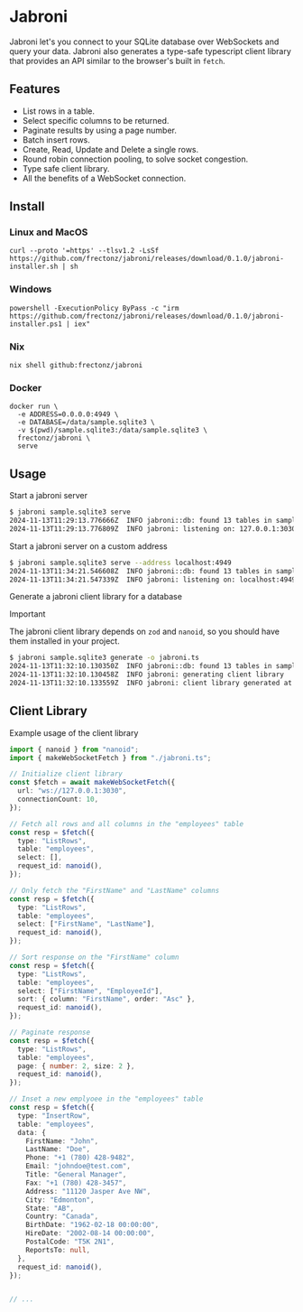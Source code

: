 # Jabroni

Jabroni let's you connect to your SQLite database over WebSockets and query your data. Jabroni also generates a type-safe typescript client library that provides an API similar to the browser's built in `fetch`.

## Features

- List rows in a table.
- Select specific columns to be returned.
- Paginate results by using a page number.
- Batch insert rows.
- Create, Read, Update and Delete a single rows.
- Round robin connection pooling, to solve socket congestion.
- Type safe client library.
- All the benefits of a WebSocket connection.

## Install

### Linux and MacOS

```
curl --proto '=https' --tlsv1.2 -LsSf https://github.com/frectonz/jabroni/releases/download/0.1.0/jabroni-installer.sh | sh
```

### Windows

```
powershell -ExecutionPolicy ByPass -c "irm https://github.com/frectonz/jabroni/releases/download/0.1.0/jabroni-installer.ps1 | iex"
```

### Nix

```
nix shell github:frectonz/jabroni
```

### Docker

```
docker run \
  -e ADDRESS=0.0.0.0:4949 \
  -e DATABASE=/data/sample.sqlite3 \
  -v $(pwd)/sample.sqlite3:/data/sample.sqlite3 \
  frectonz/jabroni \
  serve
```

## Usage

Start a jabroni server

```bash
$ jabroni sample.sqlite3 serve
2024-11-13T11:29:13.776666Z  INFO jabroni::db: found 13 tables in sample.sqlite3
2024-11-13T11:29:13.776809Z  INFO jabroni: listening on: 127.0.0.1:3030
```

Start a jabroni server on a custom address

```bash
$ jabroni sample.sqlite3 serve --address localhost:4949
2024-11-13T11:34:21.546608Z  INFO jabroni::db: found 13 tables in sample.sqlite3
2024-11-13T11:34:21.547339Z  INFO jabroni: listening on: localhost:4949
```

Generate a jabroni client library for a database

> [!IMPORTANT]
> The jabroni client library depends on `zod` and `nanoid`, so you should have them installed in your project.

```bash
$ jabroni sample.sqlite3 generate -o jabroni.ts
2024-11-13T11:32:10.130350Z  INFO jabroni::db: found 13 tables in sample.sqlite3
2024-11-13T11:32:10.130458Z  INFO jabroni: generating client library
2024-11-13T11:32:10.133559Z  INFO jabroni: client library generated at jabroni.ts
```

## Client Library

Example usage of the client library

```ts
import { nanoid } from "nanoid";
import { makeWebSocketFetch } from "./jabroni.ts";

// Initialize client library
const $fetch = await makeWebSocketFetch({
  url: "ws://127.0.0.1:3030",
  connectionCount: 10,
});

// Fetch all rows and all columns in the "employees" table
const resp = $fetch({
  type: "ListRows",
  table: "employees",
  select: [],
  request_id: nanoid(),
});

// Only fetch the "FirstName" and "LastName" columns
const resp = $fetch({
  type: "ListRows",
  table: "employees",
  select: ["FirstName", "LastName"],
  request_id: nanoid(),
});

// Sort response on the "FirstName" column
const resp = $fetch({
  type: "ListRows",
  table: "employees",
  select: ["FirstName", "EmployeeId"],
  sort: { column: "FirstName", order: "Asc" },
  request_id: nanoid(),
});

// Paginate response
const resp = $fetch({
  type: "ListRows",
  table: "employees",
  page: { number: 2, size: 2 },
  request_id: nanoid(),
});

// Inset a new emplyoee in the "employees" table
const resp = $fetch({
  type: "InsertRow",
  table: "employees",
  data: {
    FirstName: "John",
    LastName: "Doe",
    Phone: "+1 (780) 428-9482",
    Email: "johndoe@test.com",
    Title: "General Manager",
    Fax: "+1 (780) 428-3457",
    Address: "11120 Jasper Ave NW",
    City: "Edmonton",
    State: "AB",
    Country: "Canada",
    BirthDate: "1962-02-18 00:00:00",
    HireDate: "2002-08-14 00:00:00",
    PostalCode: "T5K 2N1",
    ReportsTo: null,
  },
  request_id: nanoid(),
});


// ...
```
